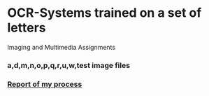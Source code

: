 # OCR-Systems trained on a set of letters

Imaging and Multimedia Assignments
### a,d,m,n,o,p,q,r,u,w,test image files
### [Report of my process](https://github.com/AyraKhans/OCR-Systems/blob/main/Report.docx) 


